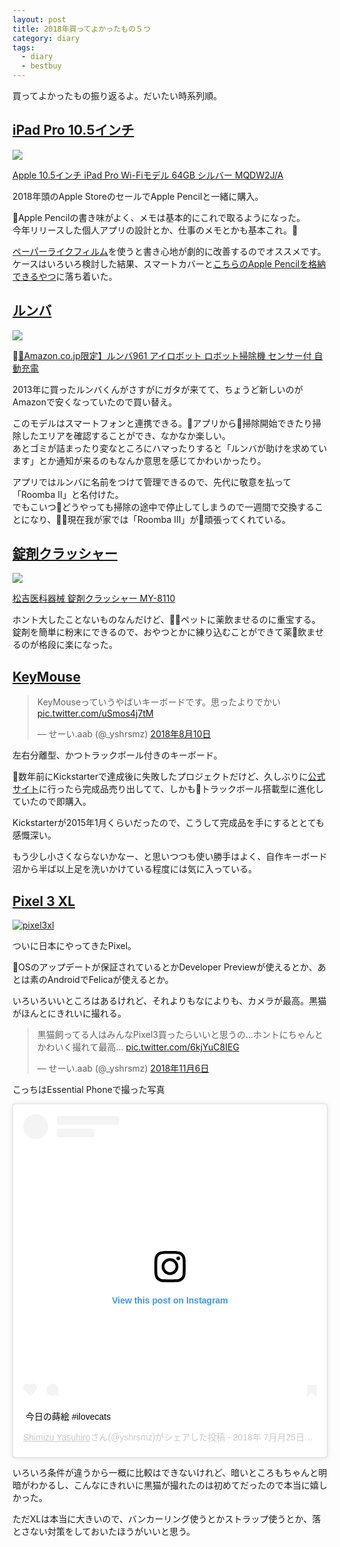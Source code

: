 ```yaml
---
layout: post
title: 2018年買ってよかったもの５つ
category: diary
tags:
  - diary
  - bestbuy
---
```



買ってよかったもの振り返るよ。だいたい時系列順。

## [iPad Pro 10.5インチ](https://amzn.to/2ri7dzH)

<a href="https://www.amazon.co.jp/Apple-10-5%E3%82%A4%E3%83%B3%E3%83%81-iPad-Wi-Fi%E3%83%A2%E3%83%87%E3%83%AB-MQDW2J/dp/B073J4TC56/ref=as_li_ss_il?srs=6124564051&ie=UTF8&qid=1543905312&sr=8-6&keywords=ipad+pro+10.5&linkCode=li2&tag=yslibr4ry-22&linkId=8cff6f09c037489317bfd2734bc9357a&language=ja_JP" target="_blank"><img border="0" src="//ws-fe.amazon-adsystem.com/widgets/q?_encoding=UTF8&ASIN=B073J4TC56&Format=_SL160_&ID=AsinImage&MarketPlace=JP&ServiceVersion=20070822&WS=1&tag=yslibr4ry-22&language=ja_JP" ></a><img src="https://ir-jp.amazon-adsystem.com/e/ir?t=yslibr4ry-22&language=ja_JP&l=li2&o=9&a=B073J4TC56" width="1" height="1" border="0" alt="" style="border:none !important; margin:0px !important;" />

[Apple 10.5インチ iPad Pro Wi-Fiモデル 64GB シルバー MQDW2J/A](https://amzn.to/2ri7dzH)

2018年頭のApple StoreのセールでApple Pencilと一緒に購入。

Apple Pencilの書き味がよく、メモは基本的にこれで取るようになった。  
今年リリースした個人アプリの設計とか、仕事のメモとかも基本これ。

[ペーパーライクフィルム](https://amzn.to/2rlPVBr)を使うと書き心地が劇的に改善するのでオススメです。  
ケースはいろいろ検討した結果、スマートカバーと[こちらのApple Pencilを格納できるやつ](https://amzn.to/2RwKYkR)に落ち着いた。


## [ルンバ](https://amzn.to/2rkMuLy)

<a href="https://www.amazon.co.jp/gp/product/B079P94M3K/ref=as_li_ss_il?ie=UTF8&psc=1&linkCode=li2&tag=yslibr4ry-22&linkId=403c1d3fd3a707ccfb659ae37125d071&language=ja_JP" target="_blank"><img border="0" src="//ws-fe.amazon-adsystem.com/widgets/q?_encoding=UTF8&ASIN=B079P94M3K&Format=_SL160_&ID=AsinImage&MarketPlace=JP&ServiceVersion=20070822&WS=1&tag=yslibr4ry-22&language=ja_JP" ></a><img src="https://ir-jp.amazon-adsystem.com/e/ir?t=yslibr4ry-22&language=ja_JP&l=li2&o=9&a=B079P94M3K" width="1" height="1" border="0" alt="" style="border:none !important; margin:0px !important;" />

[【Amazon.co.jp限定】ルンバ961 アイロボット ロボット掃除機 センサー付 自動充電](https://amzn.to/2rkMuLy)

2013年に買ったルンバくんがさすがにガタが来てて、ちょうど新しいのがAmazonで安くなっていたので買い替え。

このモデルはスマートフォンと連携できる。アプリから掃除開始できたり掃除したエリアを確認することができ、なかなか楽しい。  
あとゴミが詰まったり変なところにハマったりすると「ルンバが助けを求めています」とか通知が来るのもなんか意思を感じてかわいかったり。

アプリではルンバに名前をつけて管理できるので、先代に敬意を払って「Roomba II」と名付けた。  
でもこいつどうやっても掃除の途中で停止してしまうので一週間で交換することになり、現在我が家では「Roomba III」が頑張ってくれている。

## [錠剤クラッシャー](https://amzn.to/2QBBI1u)

<a href="https://www.amazon.co.jp/gp/product/B003E1EZQM/ref=as_li_ss_il?ie=UTF8&psc=1&linkCode=li2&tag=yslibr4ry-22&linkId=90db2e6f688179a574be139b707d9b78&language=ja_JP" target="_blank"><img border="0" src="//ws-fe.amazon-adsystem.com/widgets/q?_encoding=UTF8&ASIN=B003E1EZQM&Format=_SL160_&ID=AsinImage&MarketPlace=JP&ServiceVersion=20070822&WS=1&tag=yslibr4ry-22&language=ja_JP" ></a><img src="https://ir-jp.amazon-adsystem.com/e/ir?t=yslibr4ry-22&language=ja_JP&l=li2&o=9&a=B003E1EZQM" width="1" height="1" border="0" alt="" style="border:none !important; margin:0px !important;" />

[松吉医科器械 錠剤クラッシャー MY-8110](https://amzn.to/2QBBI1u)

ホント大したことないものなんだけど、ペットに薬飲ませるのに重宝する。  
錠剤を簡単に粉末にできるので、おやつとかに練り込むことができて薬飲ませるのが格段に楽になった。

## [KeyMouse](https://www.keymouse.com/)

<blockquote class="twitter-tweet" data-lang="ja"><p lang="ja" dir="ltr">KeyMouseっていうやばいキーボードです。思ったよりでかい <a href="https://t.co/uSmos4j7tM">pic.twitter.com/uSmos4j7tM</a></p>&mdash; せーい.aab (@_yshrsmz) <a href="https://twitter.com/_yshrsmz/status/1027854390911070208?ref_src=twsrc%5Etfw">2018年8月10日</a></blockquote>
<script async src="https://platform.twitter.com/widgets.js" charset="utf-8"></script>

左右分離型、かつトラックボール付きのキーボード。

数年前にKickstarterで達成後に失敗したプロジェクトだけど、久しぶりに[公式サイト](https://www.keymouse.com/)に行ったら完成品売り出してて、しかもトラックボール搭載型に進化していたので即購入。

Kickstarterが2015年1月くらいだったので、こうして完成品を手にするととても感慨深い。

もう少し小さくならないかなー、と思いつつも使い勝手はよく、自作キーボード沼から半ば以上足を洗いかけている程度には気に入っている。


## [Pixel 3 XL](https://store.google.com/product/pixel_3)

[![pixel3xl](https://lh3.googleusercontent.com/OvmRpKzRkfpWRYo_FViYrkAhUiVoza2dbyNNRUPMjZve3czuzHWOyQgfQ4BDfmKoUQRaQDiROAirPFGHkQsZAQptHTN3b_fT3DYUjLK_a2O4DHoWs8rHaeIpZLN1wruUmUi5uD7oBSrfQY1Mk2stQzf43TwFsS1jlIEQzdr-9wRinypKdju5Jt48hutqckw1L4ufX2m18_S4m0-GaHX7ap2fc6rqrx55GAmN9Wtmzjq3WTHcxfHR3O9NT1SmjmRaXhksE1LEMdzOxjeH8hDUSHLp_DjnvDCS1fojlm7tQsje6gV0QZr-je7ZHrnUtNbAXbLDSa6ecs5mCOFekLorzDTBoyQ3RItlyhs2jJGGGDjtUYDQAEydw1exLciCfYfKdHRed9oyYB61p0DLymP9gi2v7gYBjOJqdW2HIY0Os0pmN_0lYENxUghQEjS2mjRDhQjOlleJrnw7_fQtaS1ePkRamw4iSsJ9ywpfxyVv_a2XH49EQM8nUsg_La7Dik3eDRfGwKYIpJylHot9OzfFE2B158vSjkHbfasBnW3_h1vpEIEhUV4hnjOBzdFZY9gcXHlWnYNWMd5qSSAAquJVkhLk9a8IiWC_T2dmUrcfteu0jrxBVNpk7ttQ0EIUNVq4Y0dn0Uuo1NoT-CPuQ1Pumv7i=s300-no)](https://store.google.com/product/pixel_3)

ついに日本にやってきたPixel。

OSのアップデートが保証されているとかDeveloper Previewが使えるとか、あとは素のAndroidでFelicaが使えるとか。

いろいろいいところはあるけれど、それよりもなによりも、カメラが最高。黒猫がほんとにきれいに撮れる。

<blockquote class="twitter-tweet" data-lang="ja"><p lang="ja" dir="ltr">黒猫飼ってる人はみんなPixel3買ったらいいと思うの…ホントにちゃんとかわいく撮れて最高… <a href="https://t.co/6kjYuC8IEG">pic.twitter.com/6kjYuC8IEG</a></p>&mdash; せーい.aab (@_yshrsmz) <a href="https://twitter.com/_yshrsmz/status/1059830936634744832?ref_src=twsrc%5Etfw">2018年11月6日</a></blockquote>


こっちはEssential Phoneで撮った写真

<blockquote class="instagram-media" data-instgrm-captioned data-instgrm-permalink="https://www.instagram.com/p/Blp2SDcBGTl/?utm_source=ig_embed&amp;utm_medium=loading" data-instgrm-version="12" style=" background:#FFF; border:0; border-radius:3px; box-shadow:0 0 1px 0 rgba(0,0,0,0.5),0 1px 10px 0 rgba(0,0,0,0.15); margin: 1px; max-width:540px; min-width:326px; padding:0; width:99.375%; width:-webkit-calc(100% - 2px); width:calc(100% - 2px);"><div style="padding:16px;"> <a href="https://www.instagram.com/p/Blp2SDcBGTl/?utm_source=ig_embed&amp;utm_medium=loading" style=" background:#FFFFFF; line-height:0; padding:0 0; text-align:center; text-decoration:none; width:100%;" target="_blank"> <div style=" display: flex; flex-direction: row; align-items: center;"> <div style="background-color: #F4F4F4; border-radius: 50%; flex-grow: 0; height: 40px; margin-right: 14px; width: 40px;"></div> <div style="display: flex; flex-direction: column; flex-grow: 1; justify-content: center;"> <div style=" background-color: #F4F4F4; border-radius: 4px; flex-grow: 0; height: 14px; margin-bottom: 6px; width: 100px;"></div> <div style=" background-color: #F4F4F4; border-radius: 4px; flex-grow: 0; height: 14px; width: 60px;"></div></div></div><div style="padding: 19% 0;"></div><div style="display:block; height:50px; margin:0 auto 12px; width:50px;"><svg width="50px" height="50px" viewBox="0 0 60 60" version="1.1" xmlns="https://www.w3.org/2000/svg" xmlns:xlink="https://www.w3.org/1999/xlink"><g stroke="none" stroke-width="1" fill="none" fill-rule="evenodd"><g transform="translate(-511.000000, -20.000000)" fill="#000000"><g><path d="M556.869,30.41 C554.814,30.41 553.148,32.076 553.148,34.131 C553.148,36.186 554.814,37.852 556.869,37.852 C558.924,37.852 560.59,36.186 560.59,34.131 C560.59,32.076 558.924,30.41 556.869,30.41 M541,60.657 C535.114,60.657 530.342,55.887 530.342,50 C530.342,44.114 535.114,39.342 541,39.342 C546.887,39.342 551.658,44.114 551.658,50 C551.658,55.887 546.887,60.657 541,60.657 M541,33.886 C532.1,33.886 524.886,41.1 524.886,50 C524.886,58.899 532.1,66.113 541,66.113 C549.9,66.113 557.115,58.899 557.115,50 C557.115,41.1 549.9,33.886 541,33.886 M565.378,62.101 C565.244,65.022 564.756,66.606 564.346,67.663 C563.803,69.06 563.154,70.057 562.106,71.106 C561.058,72.155 560.06,72.803 558.662,73.347 C557.607,73.757 556.021,74.244 553.102,74.378 C549.944,74.521 548.997,74.552 541,74.552 C533.003,74.552 532.056,74.521 528.898,74.378 C525.979,74.244 524.393,73.757 523.338,73.347 C521.94,72.803 520.942,72.155 519.894,71.106 C518.846,70.057 518.197,69.06 517.654,67.663 C517.244,66.606 516.755,65.022 516.623,62.101 C516.479,58.943 516.448,57.996 516.448,50 C516.448,42.003 516.479,41.056 516.623,37.899 C516.755,34.978 517.244,33.391 517.654,32.338 C518.197,30.938 518.846,29.942 519.894,28.894 C520.942,27.846 521.94,27.196 523.338,26.654 C524.393,26.244 525.979,25.756 528.898,25.623 C532.057,25.479 533.004,25.448 541,25.448 C548.997,25.448 549.943,25.479 553.102,25.623 C556.021,25.756 557.607,26.244 558.662,26.654 C560.06,27.196 561.058,27.846 562.106,28.894 C563.154,29.942 563.803,30.938 564.346,32.338 C564.756,33.391 565.244,34.978 565.378,37.899 C565.522,41.056 565.552,42.003 565.552,50 C565.552,57.996 565.522,58.943 565.378,62.101 M570.82,37.631 C570.674,34.438 570.167,32.258 569.425,30.349 C568.659,28.377 567.633,26.702 565.965,25.035 C564.297,23.368 562.623,22.342 560.652,21.575 C558.743,20.834 556.562,20.326 553.369,20.18 C550.169,20.033 549.148,20 541,20 C532.853,20 531.831,20.033 528.631,20.18 C525.438,20.326 523.257,20.834 521.349,21.575 C519.376,22.342 517.703,23.368 516.035,25.035 C514.368,26.702 513.342,28.377 512.574,30.349 C511.834,32.258 511.326,34.438 511.181,37.631 C511.035,40.831 511,41.851 511,50 C511,58.147 511.035,59.17 511.181,62.369 C511.326,65.562 511.834,67.743 512.574,69.651 C513.342,71.625 514.368,73.296 516.035,74.965 C517.703,76.634 519.376,77.658 521.349,78.425 C523.257,79.167 525.438,79.673 528.631,79.82 C531.831,79.965 532.853,80.001 541,80.001 C549.148,80.001 550.169,79.965 553.369,79.82 C556.562,79.673 558.743,79.167 560.652,78.425 C562.623,77.658 564.297,76.634 565.965,74.965 C567.633,73.296 568.659,71.625 569.425,69.651 C570.167,67.743 570.674,65.562 570.82,62.369 C570.966,59.17 571,58.147 571,50 C571,41.851 570.966,40.831 570.82,37.631"></path></g></g></g></svg></div><div style="padding-top: 8px;"> <div style=" color:#3897f0; font-family:Arial,sans-serif; font-size:14px; font-style:normal; font-weight:550; line-height:18px;"> View this post on Instagram</div></div><div style="padding: 12.5% 0;"></div> <div style="display: flex; flex-direction: row; margin-bottom: 14px; align-items: center;"><div> <div style="background-color: #F4F4F4; border-radius: 50%; height: 12.5px; width: 12.5px; transform: translateX(0px) translateY(7px);"></div> <div style="background-color: #F4F4F4; height: 12.5px; transform: rotate(-45deg) translateX(3px) translateY(1px); width: 12.5px; flex-grow: 0; margin-right: 14px; margin-left: 2px;"></div> <div style="background-color: #F4F4F4; border-radius: 50%; height: 12.5px; width: 12.5px; transform: translateX(9px) translateY(-18px);"></div></div><div style="margin-left: 8px;"> <div style=" background-color: #F4F4F4; border-radius: 50%; flex-grow: 0; height: 20px; width: 20px;"></div> <div style=" width: 0; height: 0; border-top: 2px solid transparent; border-left: 6px solid #f4f4f4; border-bottom: 2px solid transparent; transform: translateX(16px) translateY(-4px) rotate(30deg)"></div></div><div style="margin-left: auto;"> <div style=" width: 0px; border-top: 8px solid #F4F4F4; border-right: 8px solid transparent; transform: translateY(16px);"></div> <div style=" background-color: #F4F4F4; flex-grow: 0; height: 12px; width: 16px; transform: translateY(-4px);"></div> <div style=" width: 0; height: 0; border-top: 8px solid #F4F4F4; border-left: 8px solid transparent; transform: translateY(-4px) translateX(8px);"></div></div></div></a> <p style=" margin:8px 0 0 0; padding:0 4px;"> <a href="https://www.instagram.com/p/Blp2SDcBGTl/?utm_source=ig_embed&amp;utm_medium=loading" style=" color:#000; font-family:Arial,sans-serif; font-size:14px; font-style:normal; font-weight:normal; line-height:17px; text-decoration:none; word-wrap:break-word;" target="_blank">今日の蒔絵 #ilovecats</a></p> <p style=" color:#c9c8cd; font-family:Arial,sans-serif; font-size:14px; line-height:17px; margin-bottom:0; margin-top:8px; overflow:hidden; padding:8px 0 7px; text-align:center; text-overflow:ellipsis; white-space:nowrap;"><a href="https://www.instagram.com/yshrsmz/?utm_source=ig_embed&amp;utm_medium=loading" style=" color:#c9c8cd; font-family:Arial,sans-serif; font-size:14px; font-style:normal; font-weight:normal; line-height:17px;" target="_blank"> Shimizu Yasuhiro</a>さん(@yshrsmz)がシェアした投稿 - <time style=" font-family:Arial,sans-serif; font-size:14px; line-height:17px;" datetime="2018-07-25T12:01:01+00:00">2018年 7月月25日午前5時01分PDT</time></p></div></blockquote> <script async src="//www.instagram.com/embed.js"></script>

いろいろ条件が違うから一概に比較はできないけれど、暗いところもちゃんと明暗がわかるし、こんなにきれいに黒猫が撮れたのは初めてだったので本当に嬉しかった。

ただXLは本当に大きいので、バンカーリング使うとかストラップ使うとか、落とさない対策をしておいたほうがいいと思う。
